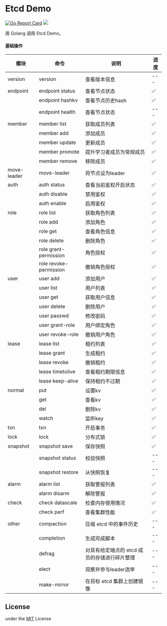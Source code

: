 Etcd Demo
============

[![Go Report Card](https://goreportcard.com/badge/github.com/jormin/etcd-demo)](https://goreportcard.com/report/github.com/jormin/etcd-demo)
[![](https://img.shields.io/badge/version-v1.0.0-success.svg)](https://github.com/jormin/etcd-demo)

用 Golang 调用 Etcd Demo。

#### 基础操作

| 模块        | 命令                   | 说明                                         | 进度 |
| ----------- | ---------------------- | -------------------------------------------- | ---- |
| version     | version                | 查看版本信息                                 | ---  |
| endpoint    | endpoint status        | 查看节点状态                                 | ✅    |
|             | endpoint hashkv        | 查看节点历史hash                             | ✅    |
|             | endpoint health        | 查看节点状态                                 | ---  |
| member      | member list            | 获取成员列表                                 | ✅    |
|             | member add             | 添加成员                                     | ✅    |
|             | member update          | 更新成员                                     | ✅    |
|             | member promote         | 提升学习者成员为常规成员                     | ✅    |
|             | member remove          | 移除成员                                     | ✅    |
| move-leader | move-leader            | 将节点设为leader                             | ✅    |
| auth        | auth status            | 查看当前鉴权开启状态                         | ✅    |
|             | auth disable           | 禁用鉴权                                     | ✅    |
|             | auth enable            | 启用鉴权                                     | ✅    |
| role        | role list              | 获取角色列表                                 | ✅    |
|             | role add               | 添加角色                                     | ✅    |
|             | role get               | 查看角色信息                                 | ✅    |
|             | role delete            | 删除角色                                     | ✅    |
|             | role grant-permission  | 角色授权                                     | ✅    |
|             | role revoke-permission | 撤销角色授权                                 | ✅    |
| user        | user add               | 添加用户                                     | ✅    |
|             | user list              | 用户列表                                     | ✅    |
|             | user get               | 获取用户信息                                 | ✅    |
|             | user delete            | 删除用户                                     | ✅    |
|             | user passwd            | 修改密码                                     | ✅    |
|             | user grant-role        | 用户绑定角色                                 | ✅    |
|             | user revoke-role       | 撤销用户角色                                 | ✅    |
| lease       | lease list             | 租约列表                                     | ✅    |
|             | lease grant            | 生成租约                                     | ✅    |
|             | lease revoke           | 撤销租约                                     | ✅    |
|             | lease timetolive       | 查看租约期限信息                             | ✅    |
|             | lease keep-alive       | 保持租约不过期                               | ✅    |
| normal      | put                    | 设置kv                                       | ✅    |
|             | get                    | 查看kv                                       | ✅    |
|             | del                    | 删除kv                                       | ✅    |
|             | watch                  | 监听key                                      | ✅    |
| txn         | txn                    | 开启事务                                     | ✅    |
| lock        | lock                   | 分布式锁                                     | ✅    |
| snapshot    | snapshot save          | 保存快照                                     | ✅    |
|             | snapshot status        | 校验快照                                     | ---  |
|             | snapshot restore       | 从快照恢复                                   | ---  |
| alarm       | alarm list             | 获取警报列表                                 | ✅    |
|             | alarm disarm           | 解除警报                                     | ✅    |
| check       | check datascale        | 检查内存使用情况                             | ✅    |
|             | check perf             | 查看集群性能                                 | ✅    |
| other       | compaction             | 压缩 etcd 中的事件历史                       | ---  |
|             | completion             | 生成完成脚本                                 | ---  |
|             | defrag                 | 对具有给定端点的 etcd 成员的存储进行碎片整理 | ---  |
|             | elect                  | 观察并参与leader选举                         | ---  |
|             | make-mirror            | 在目标 etcd 集群上创建镜像                   | ---  |



License
-------

under the [MIT](./LICENSE) License